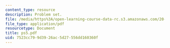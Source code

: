 ```yaml
---
content_type: resource
description: Problem set.
file: /media/https%3A/open-learning-course-data-rc.s3.amazonaws.com/20-106j-systems-microbiology-fall-2006/7523cc799d3926ac5d27556dd160360f_ps5.pdf
file_type: application/pdf
resourcetype: Document
title: ps5.pdf
uid: 7523cc79-9d39-26ac-5d27-556dd160360f
---
```

